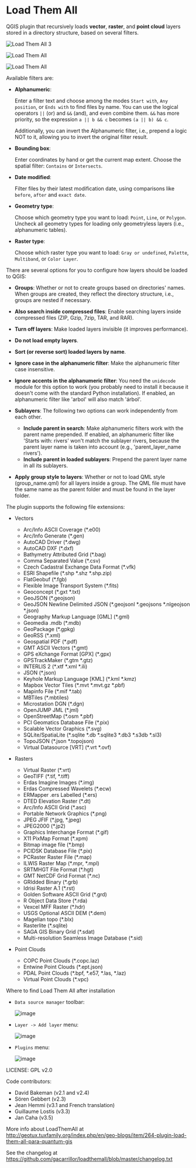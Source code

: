 # Load Them All

QGIS plugin that recursively loads **vector**, **raster**, and **point cloud** layers stored in a directory structure, based on several filters.

![Load Them All 3][2]

![Load Them All][1]

![Load Them All][3]



Available filters are:

* **Alphanumeric**:

  Enter a filter text and choose among the modes `Start with`, `Any position`, or `Ends with` to find files by name.
  You can use the logical operators `||` (or) and `&&` (and), and even combine them. `&&` has more priority, so the expression `a || b && c` becomes `(a || b) && c`.
  
  Additionally, you can invert the Alphanumeric filter, i.e., prepend a logic NOT to it, allowing you to invert the original filter result.

* **Bounding box**:

  Enter coordinates by hand or get the current map extent. Choose the spatial filter: `Contains` or `Intersects`.

* **Date modified**:

  Filter files by their latest modification date, using comparisons like `before`, `after` and `exact date`.

* **Geometry type**:

  Choose which geometry type you want to load: `Point`, `Line`, or `Polygon`. Uncheck all geometry types for loading only geometryless layers (i.e., alphanumeric tables).

* **Raster type**:

  Choose which raster type you want to load: `Gray or undefined`, `Palette`, `Multiband`, or `Color Layer`.



There are several options for you to configure how layers should be loaded to QGIS:

* **Groups**: Whether or not to create groups based on directories' names. When groups are created, they reflect the directory structure, i.e., groups are nested if necessary.

* **Also search inside compressed files**: Enable searching layers inside compressed files (ZIP, Gzip, 7zip, TAR, and RAR).

* **Turn off layers**: Make loaded layers invisible (it improves performance).

* **Do not load empty layers**.

* **Sort (or reverse sort) loaded layers by name**.

* **Ignore case in the alphanumeric filter**: Make the alphanumeric filter case insensitive.

* **Ignore accents in the alphanumeric filter**: You need the `unidecode` module for this option to work (you probably need to install it because it doesn't come with the standard Python installation). If enabled, an alphanumeric filter like 'arbol' will also match 'árbol'.

* **Sublayers**:
  The following two options can work independently from each other.
  * **Include parent in search**: Make alphanumeric filters work with the parent name prepended. If enabled,  an alphanumeric filter like 'Starts with: rivers' won't match the sublayer rivers, because the parent layer name is taken into account (e.g., 'parent_layer_name rivers').
  * **Include parent in loaded sublayers**: Prepend the parent layer name in all its sublayers. 

* **Apply group style to layers**: Whether or not to load QML style (group_name.qml) for all layers inside a group. The QML file must have the same name as the parent folder and must be found in the layer folder.

The plugin supports the following file extensions:
* Vectors
  * Arc/Info ASCII Coverage (*.e00)
  * Arc/Info Generate (*.gen)
  * AutoCAD Driver (*.dwg)
  * AutoCAD DXF (*.dxf)
  * Bathymetry Attributed Grid (*.bag)
  * Comma Separated Value (*.csv)
  * Czech Cadastral Exchange Data Format (*.vfk)
  * ESRI Shapefile (*.shp *.shz *.shp.zip)
  * FlatGeobuf (*.fgb)
  * Flexible Image Transport System (*.fits)
  * Geoconcept (*.gxt *.txt)
  * GeoJSON (*.geojson)
  * GeoJSON Newline Delimited JSON (*.geojsonl *.geojsons *.nlgeojson *.json)
  * Geography Markup Language [GML] (*.gml)
  * Geomedia .mdb (*.mdb)
  * GeoPackage (*.gpkg)
  * GeoRSS (*.xml)
  * Geospatial PDF (*.pdf)
  * GMT ASCII Vectors (*.gmt)
  * GPS eXchange Format [GPX] (*.gpx)
  * GPSTrackMaker (*.gtm *.gtz)
  * INTERLIS 2 (*.xtf *.xml *.ili)
  * JSON (*.json)
  * Keyhole Markup Language [KML] (*.kml *.kmz)
  * Mapbox Vector Tiles (*.mvt *.mvt.gz *.pbf)
  * Mapinfo File (*.mif *.tab)
  * MBTiles (*.mbtiles)
  * Microstation DGN (*.dgn)
  * OpenJUMP JML (*.jml)
  * OpenStreetMap (*.osm *.pbf)
  * PCI Geomatics Database File (*.pix)
  * Scalable Vector Graphics (*.svg)
  * SQLite/SpatiaLite (*.sqlite *.db *.sqlite3 *.db3 *.s3db *.sl3)
  * TopoJSON (*.json *.topojson)
  * Virtual Datasource [VRT] (*.vrt *.ovf)


* Rasters
  * Virtual Raster (*.vrt)
  * GeoTIFF (*.tif, *.tiff)
  * Erdas Imagine Images (*.img)
  * Erdas Compressed Wavelets (*.ecw)
  * ERMapper .ers Labelled (*.ers)
  * DTED Elevation Raster (*.dt)
  * Arc/Info ASCII Grid (*.asc)
  * Portable Network Graphics (*.png)
  * JPEG JFIF (*.jpg, *.jpeg)
  * JPEG2000 (*.jp2)
  * Graphics Interchange Format (*.gif)
  * X11 PixMap Format (*.xpm)
  * Bitmap image file (*.bmp)
  * PCIDSK Database File (*.pix)
  * PCRaster Raster File (*.map)
  * ILWIS Raster Map (*.mpr, *.mpl)
  * SRTMHGT File Format (*.hgt)
  * GMT NetCDF Grid Format (*.nc)
  * GRIdded Binary (*.grb)
  * Idrisi Raster A.1 (*.rst)
  * Golden Software ASCII Grid (*.grd)
  * R Object Data Store (*.rda)
  * Vexcel MFF Raster (*.hdr)
  * USGS Optional ASCII DEM (*.dem)
  * Magellan topo (*.blx)
  * Rasterlite (*.sqlite)
  * SAGA GIS Binary Grid (*.sdat)
  * Multi-resolution Seamless Image Database (*.sid)


* Point Clouds
  * COPC Point Clouds (*.copc.laz)
  * Entwine Point Clouds (*.ept.json)
  * PDAL Point Clouds (*.bpf, *.e57, *.las, *.laz)
  * Virtual Point Clouds (*.vpc)

Where to find Load Them All after installation

 + `Data source manager` toolbar:

    ![image](https://user-images.githubusercontent.com/652785/157999846-5e355b84-d4c7-4005-b347-393f2ac3a338.png)

 + `Layer -> Add layer` menu:

    ![image](https://user-images.githubusercontent.com/652785/157999893-31261a30-2c16-4c66-a7ea-de61ae79d6bd.png)

 + `Plugins` menu:

    ![image](https://user-images.githubusercontent.com/652785/157999941-b25b70ec-aa65-4631-8d87-91ecece7f460.png)




LICENSE: GPL v2.0

Code contributors:
* David Bakeman (v2.1 and v2.4)
* Sören Gebbert (v2.3)
* Jean Hemmi (v3.1 and French translation)
* Guillaume Lostis (v3.3)
* Jan Caha (v3.5)

More info about LoadThemAll at http://geotux.tuxfamily.org/index.php/en/geo-blogs/item/264-plugin-load-them-all-para-quantum-gis

See the changelog at https://github.com/gacarrillor/loadthemall/blob/master/changelog.txt


[1]: http://downloads.tuxfamily.org/tuxgis/geoblogs/plugin_LoadThemAll/imgs/LoadThemAll_v2_4.png
[2]: http://downloads.tuxfamily.org/tuxgis/geoblogs/plugin_LoadThemAll/imgs/load_them_all_v3_0.gif
[3]: http://downloads.tuxfamily.org/tuxgis/geoblogs/plugin_LoadThemAll/imgs/LoadThemAll_ApplyGroupStyles.gif

